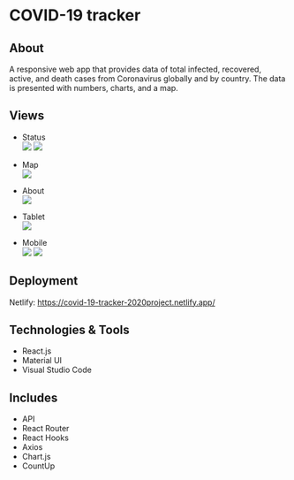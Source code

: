 # COVID-19 tracker

## About 

A responsive web app that provides data of total infected, recovered, active, and death cases from Coronavirus globally and by country. The data is presented with numbers, charts, and a map.

## Views

- Status<br/>
![](git-images/1.PNG?)
![](git-images/2.PNG?)

- Map<br/>
![](git-images/3.PNG?) 

- About<br/>
![](git-images/4.PNG?)

- Tablet<br/> 
![](git-images/5.PNG?)

- Mobile<br/>
![](git-images/6.PNG?)
![](git-images/7.PNG?)

## Deployment
Netlify: https://covid-19-tracker-2020project.netlify.app/

## Technologies & Tools

- React.js
- Material UI
- Visual Studio Code

## Includes

- API 
- React Router
- React Hooks
- Axios
- Chart.js
- CountUp

